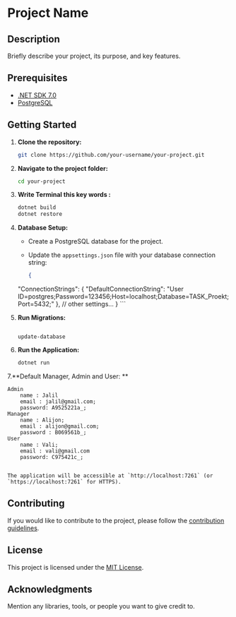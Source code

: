 # Project Name

## Description

Briefly describe your project, its purpose, and key features.

## Prerequisites


- [.NET SDK 7.0](https://dotnet.microsoft.com/download)
- [PostgreSQL](https://www.postgresql.org/download/)


## Getting Started

1. **Clone the repository:**

    ```bash
    git clone https://github.com/your-username/your-project.git
    ```

2. **Navigate to the project folder:**

    ```bash
    cd your-project
    ```
3. **Write Terminal this key words :**
    ```bash
    dotnet build
    dotnet restore
    ```  
4. **Database Setup:**

    - Create a PostgreSQL database for the project.

    - Update the `appsettings.json` file with your database connection string:

        ```json
        {
    "ConnectionStrings": {
          "DefaultConnectionString": "User ID=postgres;Password=123456;Host=localhost;Database=TASK_Proekt;Port=5432;"
    },
          // other settings...
        }
        ```

5. **Run Migrations:**

    ```Package Manager Console Host Version 6.8.0.131

    update-database
    ```

6. **Run the Application:**

    ```bash
    dotnet run
    ```
    
7.**Default Manager, Admin and User: **

    Admin
        name : Jalil
        email : jalil@gmail.com; 
        password: A9525221a_;
    Manager
        name : Alijon;
        email : alijon@gmail.com;
        password : B069561b_;
    User 
        name : Vali;
        email : vali@gmail.com
        password: C975421c_;

    
    The application will be accessible at `http://localhost:7261` (or `https://localhost:7261` for HTTPS).

## Contributing

If you would like to contribute to the project, please follow the [contribution guidelines](CONTRIBUTING.md).

## License

This project is licensed under the [MIT License](LICENSE).

## Acknowledgments

Mention any libraries, tools, or people you want to give credit to.
